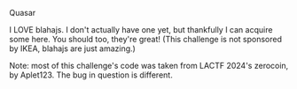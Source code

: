 Quasar

I LOVE blahajs. I don't actually have one yet, but thankfully I can acquire some here. You should too, they're great! (This challenge is not sponsored by IKEA, blahajs are just amazing.)

Note: most of this challenge's code was taken from LACTF 2024's zerocoin, by Aplet123. The bug in question is different.
